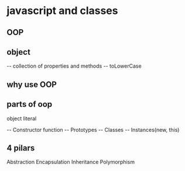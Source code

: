 # javascript and classes

## OOP

## object
-- collection of properties and methods
-- toLowerCase

## why use OOP

## parts of oop 
object literal

-- Constructor function
-- Prototypes
-- Classes
-- Instances(new, this)

## 4 pilars
Abstraction
Encapsulation
Inheritance
Polymorphism